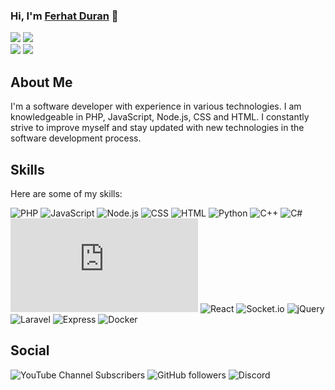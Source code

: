 ### Hi, I'm [Ferhat Duran](https://github.com/Ferhatduran55) 👋

![](https://github-readme-stats.vercel.app/api?username=Ferhatduran55&theme=nightowl&show_icons=true&hide_border=true&include_all_commits=true&count_private=false)
![](https://github-readme-streak-stats.herokuapp.com/?user=Ferhatduran55&theme=nightowl&hide_border=true)<br>
![](https://github-readme-stats.vercel.app/api/top-langs/?username=Ferhatduran55&layout=compact&theme=nightowl&langs_count=6&size_weight=1&count_weight=0&hide_border=true)
![](https://github-readme-stats.vercel.app/api/wakatime?username=Ferhatduran55&compact=layout&theme=nightowl&hide_border=true)<br>
## About Me

I'm a software developer with experience in various technologies. I am knowledgeable in PHP, JavaScript, Node.js, CSS and HTML. I constantly strive to improve myself and stay updated with new technologies in the software development process.

## Skills

Here are some of my skills:

![PHP](https://img.shields.io/badge/PHP-+2yrs-green?style=flat-square&logo=php)
![JavaScript](https://img.shields.io/badge/JavaScript-+4yrs-orange?style=flat-square&logo=javascript)
![Node.js](https://img.shields.io/badge/Node.js-+3yrs-yellow?style=flat-square&logo=node.js)
![CSS](https://img.shields.io/badge/CSS-+5yrs-maroon?style=flat-square&logo=css3)
![HTML](https://img.shields.io/badge/HTML-+5yrs-maroon?style=flat-square&logo=html5)
![Python](https://img.shields.io/badge/Python-+1yrs-<COLOR>?style=flat-square&logo=python)
![C++](https://img.shields.io/badge/C++-+1yrs-<COLOR>?style=flat-square&logo=c%2B%2B)
![C#](https://img.shields.io/badge/C%23-+2yrs-green?style=flat-square&logo=c-sharp)
![Vue.js](https://img.shields.io/badge/Vue.js-+1yrs-<COLOR>?style=flat-square&logo=vue.js)
![React](https://img.shields.io/badge/React-+0yrs-black?style=flat-square&logo=react)
![Socket.io](https://img.shields.io/badge/Socket.io-+2yrs-green?style=flat-square&logo=socket.io)
![jQuery](https://img.shields.io/badge/jQuery-+3yrs-yellow?style=flat-square&logo=jquery)
![Laravel](https://img.shields.io/badge/Laravel-+0yrs-black?style=flat-square&logo=laravel)
![Express](https://img.shields.io/badge/Express-+3yrs-yellow?style=flat-square&logo=express)
![Docker](https://img.shields.io/badge/Docker-+1yrs-<COLOR>?style=flat-square&logo=docker)

## Social

![YouTube Channel Subscribers](https://img.shields.io/youtube/channel/subscribers/UCvV7AVlKqeGYILMHxOvNoEg?style=social)
![GitHub followers](https://img.shields.io/github/followers/Ferhatduran55?style=social)
![Discord](https://img.shields.io/discord/1095484266177118240?label=Chat&logo=discord&style=social)
